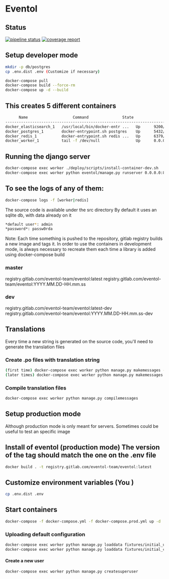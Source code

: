 # Eventol

## Status

[![pipeline status](https://github.com/eventol/eventol/badges/master/pipeline.svg)](https://github.com/eventol/eventol/commits/master)
[![coverage report](https://github.com/eventol/eventol/badges/master/coverage.svg)](https://github.com/eventol/eventol/commits/master)

## Setup developer mode

```bash
mkdir -p db/postgres
cp .env.dist .env (Customize if necessary)

docker-compose pull
docker-compose build --force-rm
docker-compose up -d --build
```

## This creates 5 different containers

```bash
      Name                    Command               State                Ports
--------------------------------------------------------------------------------------------
docker_elasticsearch_1   /usr/local/bin/docker-entr ...   Up      9200/tcp, 9300/tcp
docker_postgres_1        docker-entrypoint.sh postgres    Up      5432/tcp
docker_redis_1           docker-entrypoint.sh redis ...   Up      6379/tcp
docker_worker_1          tail -f /dev/null                Up      0.0.0.0:8000->8000/tcp
```

## Running the django server

```bash
docker-compose exec worker ./deploy/scripts/install-container-dev.sh
docker-compose exec worker python eventol/manage.py runserver 0.0.0.0:8000
```

## To see the logs of any of them:

```bash
docker-compose logs -f [worker|redis]
```

The source code is available under the src directory
By default it uses an sqlite db, with data already on it

```bash
*default user*: admin
*password*: passw0rda
```

Note: Each time something is pushed to the repository, gitlab registry builds a new image and tags it. In order to use the containers in development mode, is always necessary to recreate them each time a library is added using docker-compose build

### master

 registry.gitlab.com/eventol-team/eventol:latest
 registry.gitlab.com/eventol-team/eventol:YYYY.MM.DD-HH.mm.ss

### dev

 registry.gitlab.com/eventol-team/eventol:latest-dev
 registry.gitlab.com/eventol-team/eventol:YYYY.MM.DD-HH.mm.ss-dev

## Translations

Every time a new string is generated on the source code, you'll need to
generate the translation files

### Create .po files with  translation string

```bash
(first time) docker-compose exec worker python manage.py makemessages -l es --no-location
(later times) docker-compose exec worker python manage.py makemessages -a --no-location
```

### Compile translation files

```bash
docker-compose exec worker python manage.py compilemessages
```

## Setup production mode

Although production mode is only meant for servers. Sometimes could be useful
to test an specific image

## Install of eventol (production mode) The version of the tag should match the one on the .env file

```bash
docker build . -t registry.gitlab.com/eventol-team/eventol:latest
```

## Customize environment variables (You )

```bash
cp .env.dist .env
```

## Start containers

```bash
docker-compose -f docker-compose.yml -f docker-compose.prod.yml up -d
```

### Uploading default configuration

```bash
docker-compose exec worker python manage.py loaddata fixtures/initial_users.json
docker-compose exec worker python manage.py loaddata fixtures/initial_config.json
```

#### Create a new user

```bash
docker-compose exec worker python manage.py createsuperuser
```
